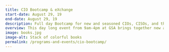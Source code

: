 ```yaml
---
title: CIO Bootcamp & eXchange
start-date: August 29, 19
end-date: August 29, 19
description: Full day Bootcamp for new and seasoned CIOs, CISOs, and their Deputies.
overview: This day long event from 9am-4pm at GSA brings together new and seasoned CIOs, CISOs, and their Deputies to help agency IT leadership learn more about the CIO Council and how to get involved.
image: books.jpg
image-alt: Stack of colorful books
permalink: /programs-and-events/cio-bootcamp/
---
```

